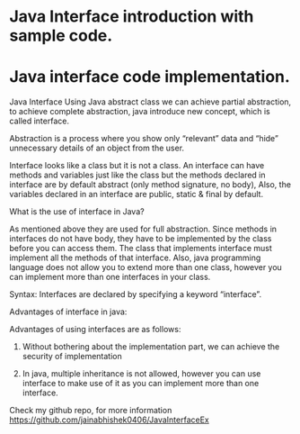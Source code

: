 # Java Interface introduction with sample code.
# Java interface code implementation.

Java Interface
Using Java abstract class we can achieve partial abstraction, to achieve complete abstraction, java introduce new concept, which is called interface. 

Abstraction is a process where you show only “relevant” data and “hide” unnecessary details of an object from the user.

Interface looks like a class but it is not a class. An interface can have methods and variables just like the class but the methods declared in interface are by default abstract (only method signature, no body), Also, the variables declared in an interface are public, static & final by default.

What is the use of interface in Java?

As mentioned above they are used for full abstraction. Since methods in interfaces do not have body, they have to be implemented by the class before you can access them. The class that implements interface must implement all the methods of that interface. Also, java programming language does not allow you to extend more than one class, however you can implement more than one interfaces in your class.

Syntax:
Interfaces are declared by specifying a keyword “interface”. 

Advantages of interface in java:

Advantages of using interfaces are as follows:

1.	Without bothering about the implementation part, we can achieve the security of implementation

2.	In java, multiple inheritance is not allowed, however you can use interface to make use of it as you can implement more than one interface.

Check my github repo, for more information
	https://github.com/jainabhishek0406/JavaInterfaceEx
